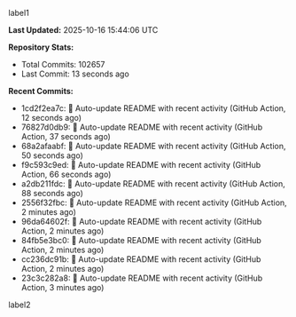 
label1 
<!-- ACTIVITY_START -->
**Last Updated:** 2025-10-16 15:44:06 UTC

**Repository Stats:**
- Total Commits: 102657
- Last Commit: 13 seconds ago

**Recent Commits:**
- 1cd2f2ea7c: 🤖 Auto-update README with recent activity (GitHub Action, 12 seconds ago)
- 76827d0db9: 🤖 Auto-update README with recent activity (GitHub Action, 37 seconds ago)
- 68a2afaabf: 🤖 Auto-update README with recent activity (GitHub Action, 50 seconds ago)
- f9c593c9ed: 🤖 Auto-update README with recent activity (GitHub Action, 66 seconds ago)
- a2db211fdc: 🤖 Auto-update README with recent activity (GitHub Action, 88 seconds ago)
- 2556f32fbc: 🤖 Auto-update README with recent activity (GitHub Action, 2 minutes ago)
- 96da64602f: 🤖 Auto-update README with recent activity (GitHub Action, 2 minutes ago)
- 84fb5e3bc0: 🤖 Auto-update README with recent activity (GitHub Action, 2 minutes ago)
- cc236dc91b: 🤖 Auto-update README with recent activity (GitHub Action, 2 minutes ago)
- 23c3c282a8: 🤖 Auto-update README with recent activity (GitHub Action, 3 minutes ago)
<!-- ACTIVITY_END -->

label2
